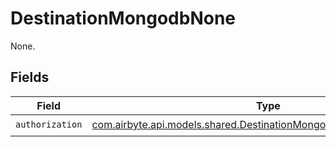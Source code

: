 # DestinationMongodbNone

None.


## Fields

| Field                                                                                                                                 | Type                                                                                                                                  | Required                                                                                                                              | Description                                                                                                                           |
| ------------------------------------------------------------------------------------------------------------------------------------- | ------------------------------------------------------------------------------------------------------------------------------------- | ------------------------------------------------------------------------------------------------------------------------------------- | ------------------------------------------------------------------------------------------------------------------------------------- |
| `authorization`                                                                                                                       | [com.airbyte.api.models.shared.DestinationMongodbSchemasAuthorization](../../models/shared/DestinationMongodbSchemasAuthorization.md) | :heavy_check_mark:                                                                                                                    | N/A                                                                                                                                   |